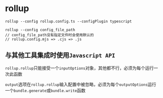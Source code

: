 # rollup

```
rollup --config rollup.config.ts --configPlugin typescript
```

```
rollup --config config_file_path
// config_file_path没有指定文件时会使用默认的
// rollup.config.mjs => .cjs => .js
```

## 与其他工具集成时使用`Javascript API`

`rollup.rollup`只能接受一个`inputOptions`对象，其他都不行，必须为每个运行一次此函数

`output`选项在`rollup.rollup`输入配置中被忽略，必须为每个`outputOptions`运行一个`bundle.generate`或`bundle.write`函数